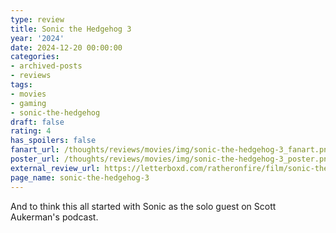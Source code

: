 ```yaml
---
type: review
title: Sonic the Hedgehog 3
year: '2024'
date: 2024-12-20 00:00:00
categories:
- archived-posts
- reviews
tags:
- movies
- gaming
- sonic-the-hedgehog
draft: false
rating: 4
has_spoilers: false
fanart_url: /thoughts/reviews/movies/img/sonic-the-hedgehog-3_fanart.png
poster_url: /thoughts/reviews/movies/img/sonic-the-hedgehog-3_poster.png
external_review_url: https://letterboxd.com/ratheronfire/film/sonic-the-hedgehog-3/
page_name: sonic-the-hedgehog-3
---
```



And to think this all started with Sonic as the solo guest on Scott Aukerman's podcast.


